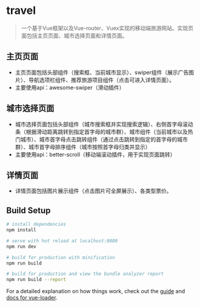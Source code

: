 # travel

> 一个基于Vue框架以及Vue-router、Vuex实现的移动端旅游网站。实现页面包括主页页面、城市选择页面和详情页面。
## 主页页面
- 主页页面包括头部组件（搜索框、当前城市显示）、swiper组件（展示广告图片）、导航选项栏组件、推荐旅游项目组件（点击可进入详情页面）。
- 主要使用api：awesome-swiper（滑动插件）
## 城市选择页面
- 城市选择页面包括头部组件（城市搜索框并实现搜索逻辑）、右侧首字母滚动条（根据滑动距离跳转到指定首字母的城市群）、城市组件（当前城市以及热门城市）、城市首字母点击跳转组件（通过点击跳转到指定的首字母的城市群）、城市首字母排序组件（城市按照首字母归类并显示）
- 主要使用api：better-scroll（移动端滚动插件，用于实现页面跳转）
## 详情页面
- 详情页面包括图片展示组件（点击图片可全屏展示）、各类型票价。
## Build Setup

``` bash
# install dependencies
npm install

# serve with hot reload at localhost:8080
npm run dev

# build for production with minification
npm run build

# build for production and view the bundle analyzer report
npm run build --report
```

For a detailed explanation on how things work, check out the [guide](http://vuejs-templates.github.io/webpack/) and [docs for vue-loader](http://vuejs.github.io/vue-loader).
